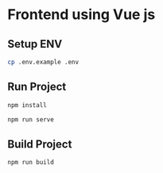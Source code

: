 # Frontend using Vue js
## Setup ENV

```sh
cp .env.example .env
```

## Run Project


```sh
npm install
```

```sh
npm run serve
```

## Build Project

```sh
npm run build
```
